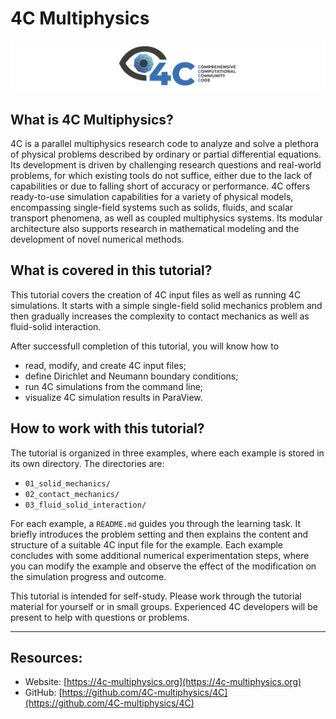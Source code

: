# 4C Multiphysics

![](fig/logo_4C.png)

## What is 4C Multiphysics?

4C is a parallel multiphysics research code to analyze and solve a plethora of physical problems
described by ordinary or partial differential equations. Its development is driven by challenging research questions and real-world problems, for which existing tools do not suffice, either due to the lack of capabilities or due to falling short of accuracy or performance. 4C offers ready-to-use simulation
capabilities for a variety of physical models, encompassing single-field systems such as solids, fluids, and scalar transport phenomena, as well as coupled multiphysics systems. Its modular architecture
also supports research in mathematical modeling and the development of novel numerical methods.

## What is covered in this tutorial?

This tutorial covers the creation of 4C input files as well as running 4C simulations. It starts with a simple single-field solid mechanics problem and then gradually increases the complexity to contact mechanics as well as fluid-solid interaction.

After successfull completion of this tutorial, you will know how to

- read, modify, and create 4C input files;
- define Dirichlet and Neumann boundary conditions;
- run 4C simulations from the command line;
- visualize 4C simulation results in ParaView.

## How to work with this tutorial?

The tutorial is organized in three examples, where each example is stored in its own directory. The directories are:

- `01_solid_mechanics/`
- `02_contact_mechanics/`
- `03_fluid_solid_interaction/`

For each example, a `README.md` guides you through the learning task. It briefly introduces the problem setting and then explains the content and structure of a suitable 4C input file for the example. Each example concludes with some additional numerical experimentation steps, where you can modify the example and observe the effect of the modification on the simulation progress and outcome.

This tutorial is intended for self-study. Please work through the tutorial material for yourself or in small groups. Experienced 4C developers will be present to help with questions or problems.

---

## Resources:

- Website: [https://4c-multiphysics.org](https://4c-multiphysics.org)
- GitHub: [https://github.com/4C-multiphysics/4C](https://github.com/4C-multiphysics/4C)